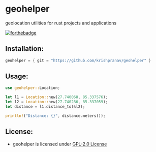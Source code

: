 # geohelper
geolocation utilities for rust projects and applications

[![forthebadge](https://forthebadge.com/images/badges/made-with-rust.svg)](https://forthebadge.com)

## Installation:
```rust
geohelper = { git = "https://github.com/krishpranav/geohelper" }
```

## Usage:
```rust
use geohelper::Location;

let l1 = Location::new(27.740068, 85.337576);
let l2 = Location::new(27.740286, 85.337059);
let distance = l1.distance_to(&l2);

println!("Distance: {}", distance.meters());

```

## License:
- geohelper is licensed under [GPL-2.0 License](https://github.com/krishpranav/geohelper/blob/master/LICENSE)
